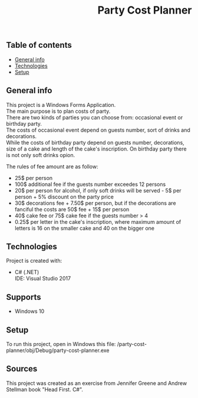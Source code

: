 <h1 align="right">Party Cost Planner</h1><br>

## Table of contents
* [General info](#general-info)
* [Technologies](#technologies)
* [Setup](#setup)

## General info
This project is a Windows Forms Application.  
The main purpose is to plan costs of party.   
There are two kinds of parties you can choose from: occasional event or birthday party.  
The costs of occasional event depend on guests number, sort of drinks and decorations.  
While the costs of birthday party depend on guests number, decorations, size of a cake and length of the cake's inscription. On birthday party there is not only soft drinks opion.  
  
The rules of fee amount are as follow:
* 25$ per person
* 100$ additional fee if the guests number exceedes 12 persons
* 20$ per person for alcohol, if only soft drinks will be served - 5$ per person + 5% discount on the party price
* 30$ decorations fee + 7.50$ per person, but if the decorations are fanciful the costs are 50$ fee + 15$ per person 
* 40$ cake fee or 75$ cake fee if the guests number > 4
* 0.25$ per letter in the cake's inscription, where maximum amount of letters is 16 on the smaller cake and 40 on the bigger one
	
## Technologies
Project is created with:
* C# (.NET)  
IDE: Visual Studio 2017

## Supports
* Windows 10

## Setup
To run this project, open in Windows this file: /party-cost-planner/obj/Debug/party-cost-planner.exe

## Sources
This project was created as an exercise from Jennifer Greene and Andrew Stellman book "Head First. C#".
